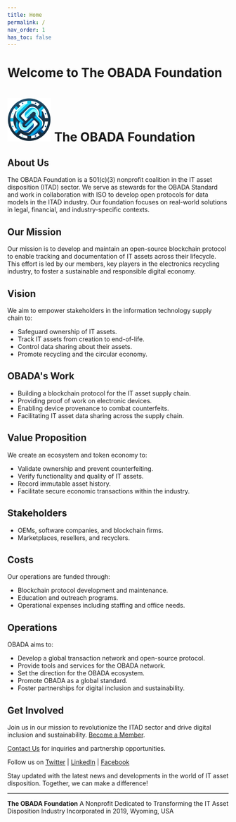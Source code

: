 ```yaml
---
title: Home
permalink: /
nav_order: 1
has_toc: false
---
```



# Welcome to The OBADA Foundation

# ![OBADA Foundation Logo](assets/images/obada-foundation-sm.png)  The OBADA Foundation  

## About Us

The OBADA Foundation is a 501(c)(3) nonprofit coalition in the IT asset disposition (ITAD) sector. We serve as stewards for the OBADA Standard and work in collaboration with ISO to develop open protocols for data models in the ITAD industry. Our foundation focuses on real-world solutions in legal, financial, and industry-specific contexts.

## Our Mission

Our mission is to develop and maintain an open-source blockchain protocol to enable tracking and documentation of IT assets across their lifecycle. This effort is led by our members, key players in the electronics recycling industry, to foster a sustainable and responsible digital economy.

## Vision

We aim to empower stakeholders in the information technology supply chain to:

- Safeguard ownership of IT assets.
- Track IT assets from creation to end-of-life.
- Control data sharing about their assets.
- Promote recycling and the circular economy.

## OBADA's Work

- Building a blockchain protocol for the IT asset supply chain.
- Providing proof of work on electronic devices.
- Enabling device provenance to combat counterfeits.
- Facilitating IT asset data sharing across the supply chain.

## Value Proposition

We create an ecosystem and token economy to:

- Validate ownership and prevent counterfeiting.
- Verify functionality and quality of IT assets.
- Record immutable asset history.
- Facilitate secure economic transactions within the industry.

## Stakeholders

- OEMs, software companies, and blockchain firms.
- Marketplaces, resellers, and recyclers.

## Costs

Our operations are funded through:

- Blockchain protocol development and maintenance.
- Education and outreach programs.
- Operational expenses including staffing and office needs.

## Operations

OBADA aims to:

- Develop a global transaction network and open-source protocol.
- Provide tools and services for the OBADA network.
- Set the direction for the OBADA ecosystem.
- Promote OBADA as a global standard.
- Foster partnerships for digital inclusion and sustainability.

## Get Involved

Join us in our mission to revolutionize the ITAD sector and drive digital inclusion and sustainability. [Become a Member](link-to-membership-page).

[Contact Us](mailto:bizops@obada.io) for inquiries and partnership opportunities.

Follow us on [Twitter](https://twitter.com/obadafoundation) | [LinkedIn](https://linkedin.com/company/obadafoundation) | [Facebook](https://facebook.com/obadafoundation)

Stay updated with the latest news and developments in the world of IT asset disposition. Together, we can make a difference!

---

**The OBADA Foundation**
A Nonprofit Dedicated to Transforming the IT Asset Disposition Industry
Incorporated in 2019, Wyoming, USA
